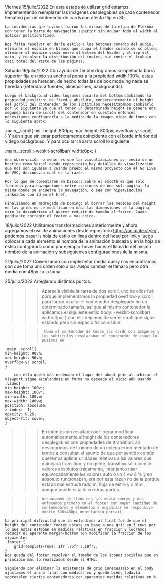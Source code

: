 Viernes 15/julio/2022
    En esta estapa de utilizar grid estamos implementando reemplazar las imágenes desplegables de cada contenedor temático por un contenedor de cards con efecto flip en 3D.

    La incidencias que tuvimos fueron las mismas de la etapa de Flexbox con tener la barra de navegación superior sin ocupar todo el width al aplicar position:fixed.

    Nos falta resolver en darle estilo a los botones comando del audio, eliminar el espacio en blanco que ocupa el header cuando se scrollea, eliminar el espacio vacío entre el bottom del header y el top del main, y resolver la distribución del footer, sin contar el trabajo casi total del resto de las páginas.


Sábado 16/julio/2022
    Con ayuda de Timoteo logramos completar la barra superior fija en todo su ancho al poner a la propiedad width:100%, estas propiedades se heredan, de hecho todas las de box modeling nada se heredan (referidas a fuentes, alineaciones, backgrounds).

    Luego el background video logramos sacarlo del bottom cambiando la propiedad position: de fixed a absolute, consecuentemente el height del scroll del contenedor de los subtitulos necesitabamos cambiarlo por lo siguiente ya que al tener un determinado height se genera una segunda barra de scroll del contenedor en cuestión entonces necesitamos configurarla a la medida de la imagen video de fondo con lo siguiente aprox:
.main__scroll{
    min-height: 800px;
    max-height: 800px;
    overflow-y: scroll;   
}
Y aún sigue sin estar perfectamente coincidente con el borde inferior del vidego background.
    Y para ocultar la barra scroll lo siguiente:

.main__scroll::-webkit-scrollbar{
    width:0px;
}

    Una observación no menor es que las visualizaciones por medio de un hosting como Vercel desde repositorio hay detalles de visualización que nos son iguales a cuando pruebo el mismo proyecto con el Go Live de VSC, desconozco cual es la razón.

    Por lo que me comentaron en Discord sobre el smooth es que sólo funciona para navegaciones entre secciones de una sola página, la misma donde se encuetra la navegación, o sea con hipervínculos linkeados con id en el href.

    Finalizando en madrugada de Domingo al borrar las medidas del height en las grids no se modifican en nada las dimensiones de la página, esto lo descubrimos al querer reducir de tamaño el footer. Queda pendiente corregir el footer a mas chico.

18/julio/2022
    Utilizamos transformaciones anteriormente y ahora agregamos el uso de animaciones desde repositorio https://animate.style/ , podemos pasar la hoja de estilo en linea dentro del head por link y luego colocar a cada elemento el nombre de la animación buscada y en la hoja de estilo configurada como por ejemplo :hover hacer el llamado del mismo nombre de la animación y subsiguientes configuraciones de la misma.
    
21/julio/2022
    Comenzando con implemetar media query nos encontramos con que toma una orden solo a los 768px cambiar el tamaño pero otra media con 48px no la toma.
    
25/julio/2022
    Arreglando distintos puntos:
>>>    Aparecía visible la barra de dos scroll, uno de ellos fué porque implementamos la propiedad overflow-y:scroll para lograr ocultar el contenedor desplegado en un determinado tamaño, así que al mismo contenedor le aplicamos el siguiente estilo 
        body::-webkit-scrollbar{
    width:0px;
    }
        con ello dejamos de ver el scroll que sigue estando pero sin espacio físico visible

>>>      Como el contenedor de todas las cards con imágenes y los subtitulos desplazaban el contenedor de about lo pusimos en 
    .main__scroll{
    min-height: 90vh;
    max-height: 90vh;
    overflow-y: scroll;
    }

        con ello quedó más ordenado el lugar del about pero al achicar el viewport sigue escalandose en forma no deseada el video aún usando
    .video{
    min-height: 100vh;
    max-height: 100vh;
    min-width: 100vw;
    max-width: 100vw;
    position: absolute;
    z-index: -1;
    opacity: 0.25;
    object-fit: cover;
    }
>>>    En intentos sin resultado por lograr modificar automáticamente el height de los contenedores desplegables con propiedades de ttransition: all   descubrimos de la mano de un colega experimentado de tantos a consultar, el asunto de que por sentido común queremos aplicar unidades relativas a los valores que manejará transition, y no gente, transition sólo admite valores absolutos únicamente, intentando usar equivocadamente los valores auto ó vh ó vw ó % y en absoluto funcionaban, era por esta razón no de la porque estaba mal estructurado mi hoja de estilo y ó html, aunque puede estarlo en otras partes.

>>>     Arrancamos de lleno con las media querys y nos enfocamos primero en el footer con mayor cantidad de contenedores y elementos a organizar en responsive mobile 320x480px orientación portait.
    La principal dificultad que la entendimos al final fué de que el height del contenedor footer estaba en base a una grid en 3 rows por lo que estas estaban en medidas relativas en fraccion y logramos reducir el aparente margin-bottom con modificar la fraccion de los siguiente:
    .footer {
        grid-template-rows: 1fr .75fr 0.18fr;;
    }
    Nos queda del footer resolver el tamaño de los iconos sociales que en principio mal lo realizamos desde el HTML.
    
    Siguiendo por eliminar la existencia de grid innecesario en el body ajustamos el ancho final con medidas vw y quedó bien, todavía sobresalen ciertos contenedores con aparentes medidas relativas en %.

